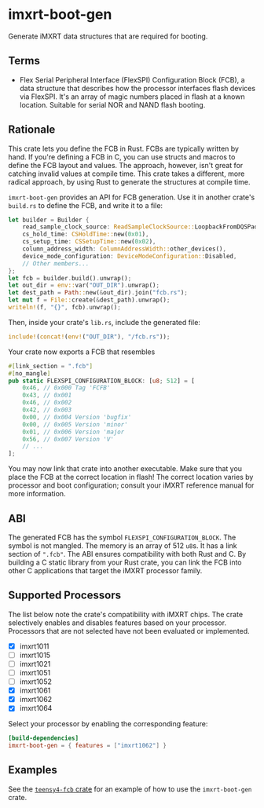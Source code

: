 # imxrt-boot-gen

Generate iMXRT data structures that are required for booting.

## Terms

- Flex Serial Peripheral Interface (FlexSPI) Configuration Block (FCB), a data structure that describes how the processor interfaces flash devices via FlexSPI. It's an array of magic numbers placed in flash at a known location. Suitable for serial NOR and NAND flash booting.

## Rationale

This crate lets you define the FCB in Rust. FCBs are typically written by hand. If you're defining a FCB in C, you can use structs and macros to define the FCB layout and values. The approach, however, isn't great for catching invalid values at compile time. This crate takes a different, more radical approach, by using Rust to generate the structures at compile time.

`imxrt-boot-gen` provides an API for FCB generation. Use it in another crate's `build.rs` to define the FCB, and write it to a file:

```rust
let builder = Builder {
    read_sample_clock_source: ReadSampleClockSource::LoopbackFromDQSPad,
    cs_hold_time: CSHoldTime::new(0x01),
    cs_setup_time: CSSetupTime::new(0x02),
    column_address_width: ColumnAddressWidth::other_devices(),
    device_mode_configuration: DeviceModeConfiguration::Disabled,
    // Other members...
};
let fcb = builder.build().unwrap();
let out_dir = env::var("OUT_DIR").unwrap();
let dest_path = Path::new(&out_dir).join("fcb.rs");
let mut f = File::create(&dest_path).unwrap();
writeln!(f, "{}", fcb).unwrap();
```

Then, inside your crate's `lib.rs`, include the generated file:

```rust
include!(concat!(env!("OUT_DIR"), "/fcb.rs"));
```

Your crate now exports a FCB that resembles

```rust
#[link_section = ".fcb"]
#[no_mangle]
pub static FLEXSPI_CONFIGURATION_BLOCK: [u8; 512] = [
    0x46, // 0x000 Tag 'FCFB'
    0x43, // 0x001 
    0x46, // 0x002 
    0x42, // 0x003 
    0x00, // 0x004 Version 'bugfix'
    0x00, // 0x005 Version 'minor'
    0x01, // 0x006 Version 'major
    0x56, // 0x007 Version 'V'
    // ...
];
```

You may now link that crate into another executable. Make sure that you place the FCB at the correct location in flash! The correct location varies by processor and boot configuration; consult your iMXRT reference manual for more information.

## ABI

The generated FCB has the symbol `FLEXSPI_CONFIGURATION_BLOCK`. The symbol is not mangled. The memory is an array of 512 `u8`s. It has a link section of `".fcb"`. The ABI ensures compatibility with both Rust and C. By building a C static library from your Rust crate, you can link the FCB into other C applications that target the iMXRT processor family.

## Supported Processors

The list below note the crate's compatibility with iMXRT chips. The crate selectively enables and disables features based on your processor. Processors that are not selected have not been evaluated or implemented.

- [x] imxrt1011
- [ ] imxrt1015
- [ ] imxrt1021
- [ ] imxrt1051
- [ ] imxrt1052
- [x] imxrt1061
- [x] imxrt1062
- [x] imxrt1064

Select your processor by enabling the corresponding feature:

```toml
[build-dependencies]
imxrt-boot-gen = { features = ["imxrt1062"] }
```

## Examples

See the [`teensy4-fcb` crate](https://crates.io/crates/teensy4-fcb) for an example of how to use the `imxrt-boot-gen` crate.
